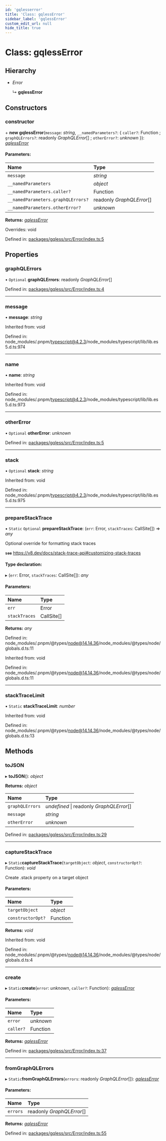 ```yaml
---
id: 'gqlesserror'
title: 'Class: gqlessError'
sidebar_label: 'gqlessError'
custom_edit_url: null
hide_title: true
---
```


# Class: gqlessError

## Hierarchy

- _Error_

  ↳ **gqlessError**

## Constructors

### constructor

\+ **new gqlessError**(`message`: _string_, `__namedParameters?`: { `caller?`: Function ; `graphQLErrors?`: readonly _GraphQLError_[] ; `otherError?`: _unknown_ }): [_gqlessError_](gqlesserror.md)

#### Parameters:

| Name                               | Type                      |
| :--------------------------------- | :------------------------ |
| `message`                          | _string_                  |
| `__namedParameters`                | _object_                  |
| `__namedParameters.caller?`        | Function                  |
| `__namedParameters.graphQLErrors?` | readonly _GraphQLError_[] |
| `__namedParameters.otherError?`    | _unknown_                 |

**Returns:** [_gqlessError_](gqlesserror.md)

Overrides: void

Defined in: [packages/gqless/src/Error/index.ts:5](https://github.com/gqless/gqless/blob/master/packages/gqless/src/Error/index.ts#L5)

## Properties

### graphQLErrors

• `Optional` **graphQLErrors**: readonly _GraphQLError_[]

Defined in: [packages/gqless/src/Error/index.ts:4](https://github.com/gqless/gqless/blob/master/packages/gqless/src/Error/index.ts#L4)

---

### message

• **message**: _string_

Inherited from: void

Defined in: node_modules/.pnpm/typescript@4.2.3/node_modules/typescript/lib/lib.es5.d.ts:974

---

### name

• **name**: _string_

Inherited from: void

Defined in: node_modules/.pnpm/typescript@4.2.3/node_modules/typescript/lib/lib.es5.d.ts:973

---

### otherError

• `Optional` **otherError**: _unknown_

Defined in: [packages/gqless/src/Error/index.ts:5](https://github.com/gqless/gqless/blob/master/packages/gqless/src/Error/index.ts#L5)

---

### stack

• `Optional` **stack**: _string_

Inherited from: void

Defined in: node_modules/.pnpm/typescript@4.2.3/node_modules/typescript/lib/lib.es5.d.ts:975

---

### prepareStackTrace

▪ `Static` `Optional` **prepareStackTrace**: (`err`: Error, `stackTraces`: CallSite[]) => _any_

Optional override for formatting stack traces

**`see`** https://v8.dev/docs/stack-trace-api#customizing-stack-traces

#### Type declaration:

▸ (`err`: Error, `stackTraces`: CallSite[]): _any_

#### Parameters:

| Name          | Type       |
| :------------ | :--------- |
| `err`         | Error      |
| `stackTraces` | CallSite[] |

**Returns:** _any_

Defined in: node_modules/.pnpm/@types/node@14.14.36/node_modules/@types/node/globals.d.ts:11

Inherited from: void

Defined in: node_modules/.pnpm/@types/node@14.14.36/node_modules/@types/node/globals.d.ts:11

---

### stackTraceLimit

▪ `Static` **stackTraceLimit**: _number_

Inherited from: void

Defined in: node_modules/.pnpm/@types/node@14.14.36/node_modules/@types/node/globals.d.ts:13

## Methods

### toJSON

▸ **toJSON**(): _object_

**Returns:** _object_

| Name            | Type                                     |
| :-------------- | :--------------------------------------- |
| `graphQLErrors` | _undefined_ \| readonly _GraphQLError_[] |
| `message`       | _string_                                 |
| `otherError`    | _unknown_                                |

Defined in: [packages/gqless/src/Error/index.ts:29](https://github.com/gqless/gqless/blob/master/packages/gqless/src/Error/index.ts#L29)

---

### captureStackTrace

▸ `Static`**captureStackTrace**(`targetObject`: _object_, `constructorOpt?`: Function): _void_

Create .stack property on a target object

#### Parameters:

| Name              | Type     |
| :---------------- | :------- |
| `targetObject`    | _object_ |
| `constructorOpt?` | Function |

**Returns:** _void_

Inherited from: void

Defined in: node_modules/.pnpm/@types/node@14.14.36/node_modules/@types/node/globals.d.ts:4

---

### create

▸ `Static`**create**(`error`: _unknown_, `caller?`: Function): [_gqlessError_](gqlesserror.md)

#### Parameters:

| Name      | Type      |
| :-------- | :-------- |
| `error`   | _unknown_ |
| `caller?` | Function  |

**Returns:** [_gqlessError_](gqlesserror.md)

Defined in: [packages/gqless/src/Error/index.ts:37](https://github.com/gqless/gqless/blob/master/packages/gqless/src/Error/index.ts#L37)

---

### fromGraphQLErrors

▸ `Static`**fromGraphQLErrors**(`errors`: readonly _GraphQLError_[]): [_gqlessError_](gqlesserror.md)

#### Parameters:

| Name     | Type                      |
| :------- | :------------------------ |
| `errors` | readonly _GraphQLError_[] |

**Returns:** [_gqlessError_](gqlesserror.md)

Defined in: [packages/gqless/src/Error/index.ts:55](https://github.com/gqless/gqless/blob/master/packages/gqless/src/Error/index.ts#L55)
